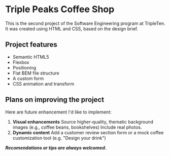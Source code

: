 # Triple Peaks Coffee Shop

This is the second project of the Software Engineering program at TripleTen. It was created using HTML and CSS, based on the design brief.

## Project features

- Semantic HTML5
- Flexbox
- Positioning
- Flat BEM file structure
- A custom form
- CSS animation and transform

## Plans on improving the project

Here are future enhancement I'd like to implement:

1. **Visual enhancements**
   Source higher-quality, thematic background images (e.g., coffee beans, bookshelves)
   Include real photos.
2. **Dynamic content**
   Add a customer review section form or a mock coffee customization tool (e.g. "Design your drink")

**_Recomendations or tips are always welcomed._**
